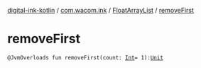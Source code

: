[digital-ink-kotlin](../../index.md) / [com.wacom.ink](../index.md) / [FloatArrayList](index.md) / [removeFirst](./remove-first.md)

# removeFirst

`@JvmOverloads fun removeFirst(count: `[`Int`](https://kotlinlang.org/api/latest/jvm/stdlib/kotlin/-int/index.html)` = 1): `[`Unit`](https://kotlinlang.org/api/latest/jvm/stdlib/kotlin/-unit/index.html)